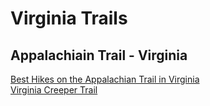 # Virginia Trails  
  
## Appalachiain Trail - Virginia
[Best Hikes on the Appalachian Trail in Virginia](http://blog.virginia.org/2016/05/hikes-appalachian-trail-virginia/)  
[Virginia Creeper Trail](http://www.virginia.org/virginiacreepertrail/)

